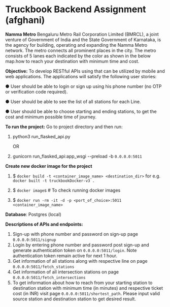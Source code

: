 # **Truckbook Backend Assignment (afghani)**
**Namma Metro** 
Bengaluru Metro Rail Corporation Limited (BMRCL), a joint venture of Government of India and the State Government of Karnataka, is the agency for building, operating and expanding the
Namma Metro network. The metro connects all prominent places in the city. The metro consists of 5 lanes each indicated by the color as shown in the below map.how to reach your destination with minimum time and cost.

**Objective:**
To develop RESTful APIs using that can be utilized by mobile and web applications. The applications will satisfy the following user stories:

● User should be able to login or sign up using his phone number (no OTP or verification code required).

● User should be able to see the list of all stations for each Line.

● User should be able to choose starting and ending stations, to get the cost and minimum possible time of journey. 


**To run the project:**
Go to project directory and then run:
1) python3 run_flasked_api.py
   
      OR
   
2) gunicorn run_flasked_api:app_wsgi --preload -b `0.0.0.0:5011`


**Create new docker image for the project**

1) $ `docker build -t <container_image_name> <destination_dir>` for e.g. `docker built -t truckbookDocker-v3 .`

2) $ `docker image`s # To check running docker images

3) $ `docker run -rm -it -d -p <port_of_choice>:5011 <container_image_name>`



**Database**: 
Postgres (local)

**Descriptions of APIs and endpoints:**
1. Sign-up with phone number and password on sign-up page `0.0.0.0:5011/signup`
2. Login by entering phone number and password post sign-up and generate authentication token on `0.0.0.0:5011/login`. Note authentication token remain active for next 1 hour.
3. Get information of all stations along with respective line on page `0.0.0.0:5011/fetch_stations`
4. Get information of all intersection stations on page `0.0.0.0:5011/fetch_intersections`
5. To get information about how to reach from your starting station to destination station with minimum time (in minutes) and respective ticket cost (in INR) visit page `0.0.0.0:5011/shortest_path`. 
   Please input valid source station and destination station to get desired result.
   